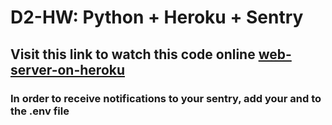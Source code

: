 # D2-HW: Python + Heroku + Sentry
## Visit this link to watch this code online [web-server-on-heroku](https://heroku-d2-hw.herokuapp.com/)
### In order to receive notifications to your sentry, add your <key> and <project> to the .env file
